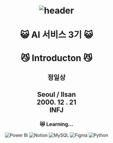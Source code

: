 # <div align=center> ![header](https://capsule-render.vercel.app/api?type=wave&color=auto&height=300&section=header&text=Welcome&fontSize=90) </div>

# <div align=center> &#128570; AI 서비스 3기 &#128570; </div>

# <div align=center>  &#128572; Introducton &#128572; </div>

## <div align=center>   **정일상** </div>
 
## <div align=center> Seoul / Ilsan </div> <div align=center>  2000. 12 . 21 </div> <div align=center> INFJ </div>

 
### <div align=center> &#128575; Learning... </div>

<p align="center">
   <img src="https://img.shields.io/badge/power_bi-F2C811?style=flat&logo=powerbi&logoColor=black" alt="Power Bi">
  <img src="https://img.shields.io/badge/Notion-%23000000.svg?style=flat&logo=notion&logoColor=white" alt="Notion">
  <img src="https://img.shields.io/badge/MySQL-005C84?style=flat&logo=mysql&logoColor=white" alt="MySQL">
  <img src="https://img.shields.io/badge/Figma-F24E1E?style=flat&logo=figma&logoColor=white" alt="Figma">
  <img src="https://img.shields.io/badge/Python-14354C?style=flat&logo=python&logoColor=white" alt="Python">
</p>